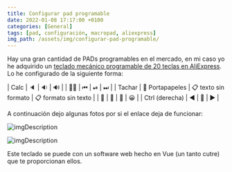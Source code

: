 ```yaml
---
title: Configurar pad programable
date: 2022-01-08 17:17:00 +0100
categories: [General]
tags: [pad, configuración, macropad, aliexpress]
img_path: /assets/img/configurar-pad-programable/
---
```


Hay una gran cantidad de PADs programables en el mercado, en mi caso yo he adquirido un [teclado mecánico programable de 20 teclas en AliExpress](https://es.aliexpress.com/item/1005001784822476.html?gatewayAdapt=glo2esp&spm=a2g0o.9042311.0.0.274263c0xtZE45). Lo he configurado de la siguiente forma:

| Calc | 🔈 | 🔉 | 🔊 |
| 🧡🎵 | ⏮ | ⏯ | ⏭ |
| Tachar | 📇 Portapapeles | 📋 texto sin formato | 📋 formato sin texto |
| 📸 | 🌈 | 🔼 | 😀 |
| Ctrl (derecha) | ◀️ | 🔽 | ▶️ |

A continuación dejo algunas fotos por si el enlace deja de funcionar:

![imgDescription](pad2.jpg)

![imgDescription](pad3.jpg)

Este teclado se puede con un software web hecho en Vue (un tanto cutre) que te proporcionan ellos.
